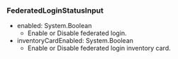 ### FederatedLoginStatusInput
- enabled: System.Boolean
  - Enable or Disable federated login.
- inventoryCardEnabled: System.Boolean
  - Enable or Disable federated login inventory card.
